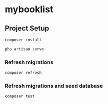 # mybooklist

## Project Setup

```sh
composer install
```

```sh
php artisan serve
```

### Refresh migrations

```sh
composer refresh
```

### Refresh migrations and seed database

```sh
composer test
```